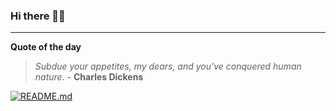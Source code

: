 ### Hi there 👋🏻


---

**Quote of the day**

> *Subdue your appetites, my dears, and you've conquered human nature.* - **Charles Dickens** 

[![README.md](https://github.com/marcolovazzano/marcolovazzano/actions/workflows/readme.yml/badge.svg?branch=main)](https://github.com/marcolovazzano/marcolovazzano/actions/workflows/readme.yml)
